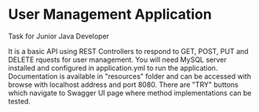 # User Management Application
Task for Junior Java Developer

It is a basic API using REST Controllers to respond to GET, POST, PUT and DELETE rquests for user management. You will need MySQL server installed and configured in application.yml to run the application. Documentation is available in "resources" folder
and can be accessed with browse with localhost address and port 8080.
There are "TRY" buttons which navigate to Swagger UI page where method implementations can be tested.
